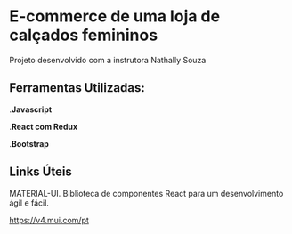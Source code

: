 # E-commerce de uma loja de calçados femininos

Projeto desenvolvido com a instrutora Nathally Souza

## Ferramentas Utilizadas:
.**Javascript**

.**React com Redux**

.**Bootstrap**

## Links Úteis
MATERIAL-UI. Biblioteca de componentes React para um desenvolvimento ágil e fácil.

https://v4.mui.com/pt

